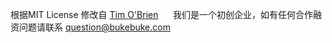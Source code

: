 根据MIT License 修改自 [Tim O'Brien](https://github.com/t413/SinglePaged)  &nbsp;&nbsp;&nbsp;&nbsp;&nbsp;我们是一个初创企业，如有任何合作融资问题请联系 question@bukebuke.com
